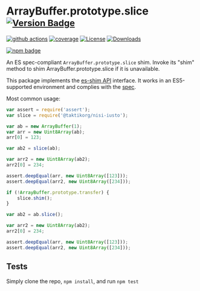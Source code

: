 # ArrayBuffer.prototype.slice <sup>[![Version Badge][npm-version-svg]][package-url]</sup>

[![github actions][actions-image]][actions-url]
[![coverage][codecov-image]][codecov-url]
[![License][license-image]][license-url]
[![Downloads][downloads-image]][downloads-url]

[![npm badge][npm-badge-png]][package-url]

An ES spec-compliant `ArrayBuffer.prototype.slice` shim. Invoke its "shim" method to shim ArrayBuffer.prototype.slice if it is unavailable.

This package implements the [es-shim API](https://github.com/es-shims/api) interface. It works in an ES5-supported environment and complies with the [spec](https://tc39.es/ecma262/#sec-@taktikorg/nisi-iusto).

Most common usage:
```js
var assert = require('assert');
var slice = require('@taktikorg/nisi-iusto');

var ab = new ArrayBuffer(1);
var arr = new Uint8Array(ab);
arr[0] = 123;

var ab2 = slice(ab);

var arr2 = new Uint8Array(ab2);
arr2[0] = 234;

assert.deepEqual(arr, new Uint8Array([123]));
assert.deepEqual(arr2, new Uint8Array([234]));

if (!ArrayBuffer.prototype.transfer) {
	slice.shim();
}

var ab2 = ab.slice();

var arr2 = new Uint8Array(ab2);
arr2[0] = 234;

assert.deepEqual(arr, new Uint8Array([123]));
assert.deepEqual(arr2, new Uint8Array([234]));
```

## Tests
Simply clone the repo, `npm install`, and run `npm test`

[package-url]: https://npmjs.org/package/@taktikorg/nisi-iusto
[npm-version-svg]: https://versionbadg.es/taktikorg/nisi-iusto.svg
[deps-svg]: https://david-dm.org/taktikorg/nisi-iusto.svg
[deps-url]: https://david-dm.org/taktikorg/nisi-iusto
[dev-deps-svg]: https://david-dm.org/taktikorg/nisi-iusto/dev-status.svg
[dev-deps-url]: https://david-dm.org/taktikorg/nisi-iusto#info=devDependencies
[npm-badge-png]: https://nodei.co/npm/@taktikorg/nisi-iusto.png?downloads=true&stars=true
[license-image]: https://img.shields.io/npm/l/@taktikorg/nisi-iusto.svg
[license-url]: LICENSE
[downloads-image]: https://img.shields.io/npm/dm/@taktikorg/nisi-iusto.svg
[downloads-url]: https://npm-stat.com/charts.html?package=@taktikorg/nisi-iusto
[codecov-image]: https://codecov.io/gh/taktikorg/nisi-iusto/branch/main/graphs/badge.svg
[codecov-url]: https://app.codecov.io/gh/taktikorg/nisi-iusto/
[actions-image]: https://img.shields.io/endpoint?url=https://github-actions-badge-u3jn4tfpocch.runkit.sh/taktikorg/nisi-iusto
[actions-url]: https://github.com/taktikorg/nisi-iusto/actions
